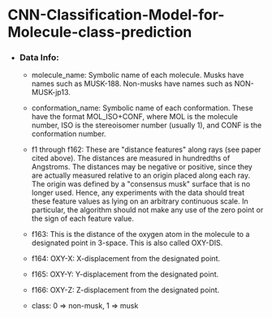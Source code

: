 # CNN-Classification-Model-for-Molecule-class-prediction

* ### Data Info:

  * molecule_name: Symbolic name of each molecule. Musks have names such as MUSK-188. Non-musks have names such as NON-MUSK-jp13.

  * conformation_name: Symbolic name of each conformation. These have the format MOL_ISO+CONF, where MOL is the molecule number, ISO is the stereoisomer number (usually 1), and CONF is the conformation number.

  * f1 through f162: These are "distance features" along rays (see paper cited above). The distances are measured in hundredths of Angstroms. The distances may be negative or positive, since they are actually measured relative to an origin placed along each ray. The origin was defined by a "consensus musk" surface that is no longer used. Hence, any experiments with the data should treat these feature values as lying on an arbitrary continuous scale. In particular, the algorithm should not make any use of the zero point or the sign of each feature value.

  * f163: This is the distance of the oxygen atom in the molecule to a designated point in 3-space. This is also called OXY-DIS.

  * f164: OXY-X: X-displacement from the designated point.

  * f165: OXY-Y: Y-displacement from the designated point.

  * f166: OXY-Z: Z-displacement from the designated point.

  * class: 0 => non-musk, 1 => musk
